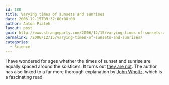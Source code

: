 ```yaml
---
id: 188
title: Varying times of sunsets and sunrises
date: 2006-12-15T09:32:00+00:00
author: Anton Piatek
layout: post
guid: http://www.strangeparty.com/2006/12/15/varying-times-of-sunsets-and-sunrises/
permalink: /2006/12/15/varying-times-of-sunsets-and-sunrises/
categories:
  - Science
---
```

I have wondered for ages whether the times of sunset and sunrise are equally spaced around the solstice&#8217;s. It turns out [they are not](http://www.strudel.org.uk/blog/astro/000568.shtml). The author has also linked to a far more thorough explanation by [John Wholtz](http://members.aol.com/jwholtz/analemma/analemma.htm), which is a fascinating read[  
](http://www.strudel.org.uk/blog/astro/000568.shtml)